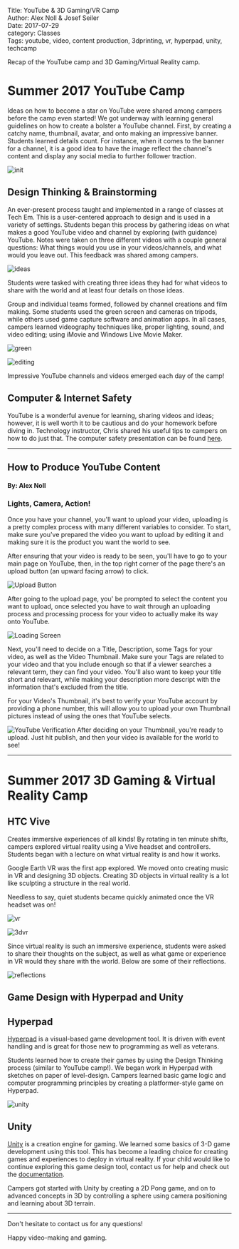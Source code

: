 Title: YouTube & 3D Gaming/VR Camp  
Author: Alex Noll & Josef Seiler  
Date: 2017-07-29  
category: Classes  
Tags: youtube, video, content production, 3dprinting, vr, hyperpad, unity, techcamp  

Recap of the YouTube camp and 3D Gaming/Virtual Reality camp.  

# Summer 2017 YouTube Camp  

Ideas on how to become a star on YouTube were shared among campers before the camp even started! We got underway with learning general guidelines on how to create a bolster a YouTube channel. First, by creating a catchy name, thumbnail, avatar, and onto making an impressive banner. Students learned details count. For instance, when it comes to the banner for a channel, it is a good idea to have the image reflect the channel's content and display any social media to further follower traction.  

![init](images/youtube_lect.jpg)  

## Design Thinking & Brainstorming  

An ever-present process taught and implemented in a range of classes at Tech Em. This is a user-centered approach to design and is used in a variety of settings. Students began this process by gathering ideas on what makes a good YouTube video and channel by exploring (with guidance) YouTube. Notes were taken on three different videos with a couple general questions: What things would you use in your videos/channels, and what would you leave out. This feedback was shared among campers.  

![ideas](images/youtube_design.jpg)  

Students were tasked with creating three ideas they had for what videos to share with the world and at least four details on those ideas.  

Group and individual teams formed, followed by channel creations and film making. Some students used the green screen and cameras on tripods, while others used game capture software and animation apps. In all cases, campers learned videography techniques like, proper lighting, sound, and video editing; using iMovie and Windows Live Movie Maker.  

![green](images/youtube_greenscreen.jpg)

![editing](images/youtube_3d.jpg)

Impressive YouTube channels and videos emerged each day of the camp!  

## Computer & Internet Safety  

YouTube is a wonderful avenue for learning, sharing videos and ideas; however, it is well worth it to be cautious and do your homework before diving in. Technology instructor, Chris shared his useful tips to campers on how to do just that. The computer safety presentation can be found [here](https://docs.google.com/presentation/d/1lJvTJYlD7aN2kW3RDKmoKvHd8Q-TOKdG8H45cWhkQUE/edit#slide=id.p).  

***  

## How to Produce YouTube Content  
#### By: Alex Noll  

### Lights, Camera, Action!  

Once you have your channel, you'll want to upload your video, uploading is a pretty complex process with many different variables to consider. To start, make sure you've prepared the video you want to upload by editing it and making sure it is the product you want the world to see.  

After ensuring that your video is ready to be seen, you'll have to go to your main page on YouTube, then, in the top right corner of the page there's an upload button (an upward facing arrow) to click.  

![Upload Button](images/UPBUTTON.jpg)  

After going to the upload page, you' be prompted to select the content you want to upload, once selected you have to wait through an uploading process and processing process for your video to actually make its way onto YouTube.  

![Loading Screen](images/upload.jpg)  

Next, you'll need to decide on a Title, Description, some Tags for your video, as well as the Video Thumbnail. Make sure your Tags are related to your video and that you include enough so that if a viewer searches a relevant term, they can find your video. You'll also want to keep your title short and relevant, while making your description more descript with the information that's excluded from the title.  

For your Video's Thumbnail, it's best to verify your YouTube account by providing a phone number, this will allow you to upload your own Thumbnail pictures instead of using the ones that YouTube selects.  

![YouTube Verification](images/verification.jpg)
After deciding on your Thumbnail, you're ready to upload. Just hit publish, and then your video is available for the  world to see!  

***  

# Summer 2017 3D Gaming & Virtual Reality Camp  

## HTC Vive  

Creates immersive experiences of all kinds! By rotating in ten minute shifts, campers explored virtual reality using a Vive headset and controllers. Students began with a lecture on what virtual reality is and how it works.

Google Earth VR was the first app explored. We moved onto creating music in VR and designing 3D objects. Creating 3D objects in virtual reality is a lot like sculpting a structure in the real world.  

Needless to say, quiet students became quickly animated once the VR headset was on!

![vr](images/vr_building.jpg)  

![3dvr](images/vr_3d.jpg)  

Since virtual reality is such an immersive experience, students were asked to share their thoughts on the subject, as well as what game or experience in VR would they share with the world. Below are some of their reflections.  

![reflections](images/vr_hippy.jpg)  

## Game Design with Hyperpad and Unity  

## Hyperpad  

[Hyperpad](https://www.hyperpad.com/) is a visual-based game development tool. It is driven with event handling and is great for those new to programming as well as veterans.

Students learned how to create their games by using the Design Thinking process (similar to YouTube camp!). We began work in Hyperpad with sketches on paper of level-design. Campers learned basic game logic and computer programming principles by creating a platformer-style game on Hyperpad.  

![unity](images/vr_unity.jpg)  

## Unity  

[Unity](https://unity3d.com/) is a creation engine for gaming. We learned some basics of 3-D game development using this tool. This has become a leading choice for creating games and experiences to deploy in virtual reality. If your child would like to continue exploring this game design tool, contact us for help and check out the [documentation](https://docs.unity3d.com/Manual/index.html).

Campers got started with Unity by creating a 2D Pong game, and on to advanced concepts in 3D by controlling a sphere using camera positioning and learning about 3D terrain.  

***  

Don't hesitate to contact us for any questions!  

Happy video-making and gaming.  
